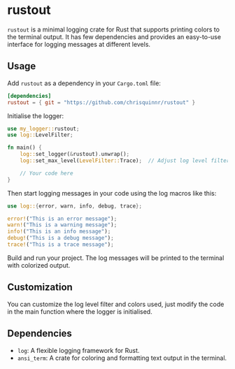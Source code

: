 # rustout

`rustout` is a minimal logging crate for Rust that supports printing colors to the terminal output. It has few dependencies and provides an easy-to-use interface for logging messages at different levels.

## Usage

Add `rustout` as a dependency in your `Cargo.toml` file:

```toml
[dependencies]
rustout = { git = "https://github.com/chrisquinnr/rustout" }
```

Initialise the logger:
```rust
use my_logger::rustout;
use log::LevelFilter;

fn main() {
    log::set_logger(&rustout).unwrap();
    log::set_max_level(LevelFilter::Trace);  // Adjust log level filter 

    // Your code here
}
```
Then start logging messages in your code using the log macros like this:
```rust
use log::{error, warn, info, debug, trace};

error!("This is an error message");
warn!("This is a warning message");
info!("This is an info message");
debug!("This is a debug message");
trace!("This is a trace message");

```
Build and run your project. The log messages will be printed to the terminal with colorized output.

## Customization
You can customize the log level filter and colors used, just  modify the code in the main function where the logger is initialised.

## Dependencies

- `log`: A flexible logging framework for Rust.
- `ansi_term`: A crate for coloring and formatting text output in the terminal.